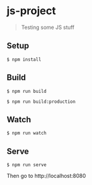 # js-project
> Testing some JS stuff
## Setup
    $ npm install
## Build
    $ npm run build

    $ npm run build:production
## Watch
    $ npm run watch
## Serve
    $ npm run serve

Then go to http://localhost:8080

